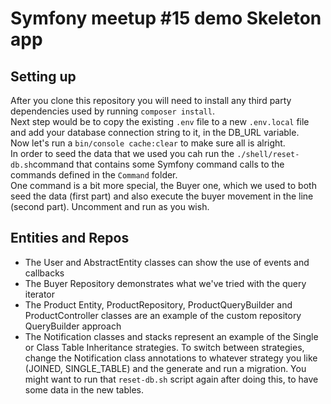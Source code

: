 # Symfony meetup #15 demo Skeleton app

## Setting up
After you clone this repository you will need to install any third party dependencies used by running `composer install`.  
Next step would be to copy the existing `.env` file to a new `.env.local` file and add your database connection string to it, in the DB_URL variable.  
Now let's run a `bin/console cache:clear` to make sure all is alright.  
In order to seed the data that we used you cah run the `./shell/reset-db.sh`command that contains some Symfony command calls to the commands defined in the `Command` folder.  
One command is a bit more special, the Buyer one, which we used to both seed the data (first part) and also execute the buyer movement in the line (second part). Uncomment and run as you wish.  

## Entities and Repos
* The User and AbstractEntity classes can show the use of events and callbacks
* The Buyer Repository demonstrates what we've tried with the query iterator
* The Product Entity, ProductRepository, ProductQueryBuilder and ProductController classes are an example of the custom repository QueryBuilder approach
* The Notification classes and stacks represent an example of the Single or Class Table Inheritance strategies. To switch between strategies, change the Notification class annotations to whatever strategy you like (JOINED, SINGLE_TABLE) and the generate and run a migration. You might want to run that `reset-db.sh` script again after doing this, to have some data in the new tables.
